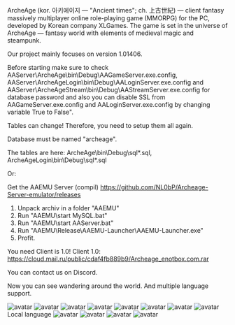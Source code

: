 ArcheAge (kor. 아키에이지 — "Ancient times"; ch. 上古世紀) — client fantasy massively multiplayer online role-playing game (MMORPG) for the PC, developed by Korean company XLGames. The game is set in the universe of ArcheAge — fantasy world with elements of medieval magic and steampunk.

Our project mainly focuses on version 1.01406.

Before starting make sure to check AAServer\ArcheAge\bin\Debug\AAGameServer.exe.config, AAServer\ArcheAgeLogin\bin\Debug\AALoginServer.exe.config and AAServer\ArcheAgeStream\bin\Debug\AAStreamServer.exe.config for database password and also you can disable SSL from AAGameServer.exe.config and AALoginServer.exe.config by changing variable True to False". 

Tables can change! Therefore, you need to setup them all again.

Database must be named "archeage".

The tables are here: ArcheAge\bin\Debug\sql\*.sql, ArcheAgeLogin\bin\Debug\sql\*.sql

Or:

Get the AAEMU Server (compil) https://github.com/NL0bP/Archeage-Server-emulator/releases
1. Unpack archiv in a folder "AAEMU"
2. Run "AAEMU\start MySQL.bat"
3. Run "AAEMU\start AAServer.bat"
4. Run "AAEMU\Release\AAEMU-Launcher\AAEMU-Launcher.exe"
5. Profit.

You need Client is 1.0!
Client 1.0: https://cloud.mail.ru/public/cdaf4fb889b9/Archeage_enotbox.com.rar

You can contact us on Discord.

Now you can see wandering around the world. And multiple language support.

![avatar](/doc/img/Screenshot_1.png)
![avatar](/doc/img/Screenshot_9.png)
![avatar](/doc/img/Screenshot_10.png)
![avatar](/doc/img/Screenshot_11.png)
![avatar](/doc/img/Screenshot_12.png)
![avatar](/doc/img/Screenshot_14.png)
![avatar](/doc/img/Screenshot_15.png)
![avatar](/doc/img/Screenshot_16.png)
Local language
![avatar](/doc/img/Screenshot_17.png)
![avatar](/doc/img/Screenshot_18.png)
![avatar](/doc/img/Screenshot_19.png)
![avatar](/doc/img/Screenshot_20.png)
